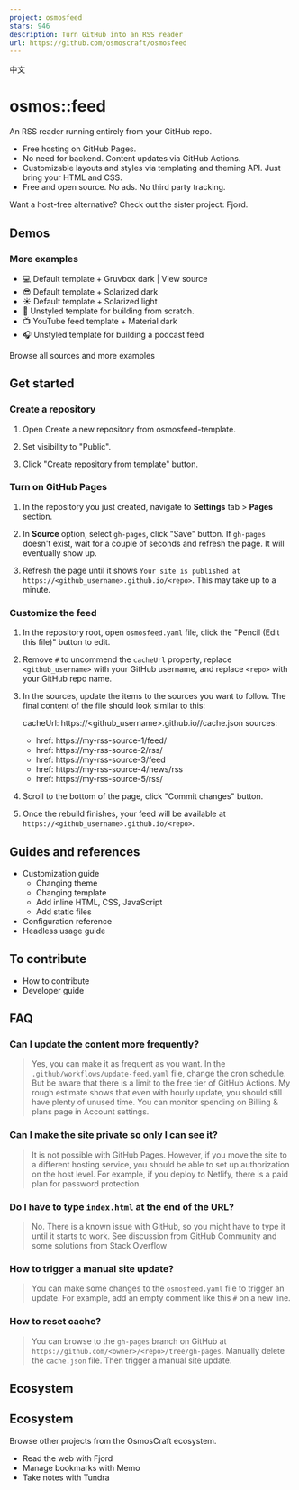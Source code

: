 ```yaml
---
project: osmosfeed
stars: 946
description: Turn GitHub into an RSS reader
url: https://github.com/osmoscraft/osmosfeed
---
```


中文

osmos::feed
===========

An RSS reader running entirely from your GitHub repo.

-   Free hosting on GitHub Pages.
-   No need for backend. Content updates via GitHub Actions.
-   Customizable layouts and styles via templating and theming API. Just bring your HTML and CSS.
-   Free and open source. No ads. No third party tracking.

Want a host-free alternative? Check out the sister project: Fjord.

Demos
-----

### More examples

-   💻 Default template + Gruvbox dark | View source
-   😎 Default template + Solarized dark
-   ☀ Default template + Solarized light
-   🔨 Unstyled template for building from scratch.
-   📺 YouTube feed template + Material dark
-   🎧 Unstyled template for building a podcast feed

Browse all sources and more examples

Get started
-----------

### Create a repository

1.  Open Create a new repository from osmosfeed-template.
2.  Set visibility to "Public".  
    
3.  Click "Create repository from template" button.

### Turn on GitHub Pages

1.  In the repository you just created, navigate to **Settings** tab > **Pages** section.
    
2.  In **Source** option, select `gh-pages`, click "Save" button. If `gh-pages` doesn't exist, wait for a couple of seconds and refresh the page. It will eventually show up.  
    
3.  Refresh the page until it shows `Your site is published at https://<github_username>.github.io/<repo>`. This may take up to a minute.  
    

### Customize the feed

1.  In the repository root, open `osmosfeed.yaml` file, click the "Pencil (Edit this file)" button to edit.
    
2.  Remove `#` to uncommend the `cacheUrl` property, replace `<github_username>` with your GitHub username, and replace `<repo>` with your GitHub repo name.
    
3.  In the sources, update the items to the sources you want to follow. The final content of the file should look similar to this:
    
    cacheUrl: https://<github\_username>.github.io/<repo>/cache.json
    sources:
      - href: https://my-rss-source-1/feed/
      - href: https://my-rss-source-2/rss/
      - href: https://my-rss-source-3/feed
      - href: https://my-rss-source-4/news/rss
      - href: https://my-rss-source-5/rss/
    
4.  Scroll to the bottom of the page, click "Commit changes" button.
    
5.  Once the rebuild finishes, your feed will be available at `https://<github_username>.github.io/<repo>`.
    

Guides and references
---------------------

-   Customization guide
    -   Changing theme
    -   Changing template
    -   Add inline HTML, CSS, JavaScript
    -   Add static files
-   Configuration reference
-   Headless usage guide

To contribute
-------------

-   How to contribute
-   Developer guide

FAQ
---

### Can I update the content more frequently?

> Yes, you can make it as frequent as you want. In the `.github/workflows/update-feed.yaml` file, change the cron schedule. But be aware that there is a limit to the free tier of GitHub Actions. My rough estimate shows that even with hourly update, you should still have plenty of unused time. You can monitor spending on Billing & plans page in Account settings.

### Can I make the site private so only I can see it?

> It is not possible with GitHub Pages. However, if you move the site to a different hosting service, you should be able to set up authorization on the host level. For example, if you deploy to Netlify, there is a paid plan for password protection.

### Do I have to type `index.html` at the end of the URL?

> No. There is a known issue with GitHub, so you might have to type it until it starts to work. See discussion from GitHub Community and some solutions from Stack Overflow

### How to trigger a manual site update?

> You can make some changes to the `osmosfeed.yaml` file to trigger an update. For example, add an empty comment like this `#` on a new line.

### How to reset cache?

> You can browse to the `gh-pages` branch on GitHub at `https://github.com/<owner>/<repo>/tree/gh-pages`. Manually delete the `cache.json` file. Then trigger a manual site update.

Ecosystem
---------

Ecosystem
---------

Browse other projects from the OsmosCraft ecosystem.

-   Read the web with Fjord
-   Manage bookmarks with Memo
-   Take notes with Tundra

